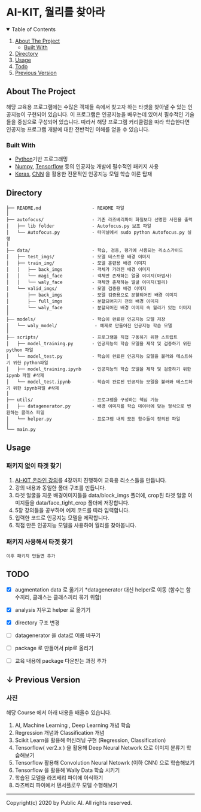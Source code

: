 # AI-KIT, 월리를 찾아라



<details open="open">
  <summary>Table of Contents</summary>
  <ol>
    <li>
      <a href="#about-the-project">About The Project</a>
      <ul>
        <li><a href="#built-with">Built With</a></li>
      </ul>
    </li>
    <li><a href="#directory">Directory</a></li>
    <li><a href="#usage">Usage</a></li>
    <li><a href="#todo">Todo</a></li>
    <li><a href="#previous-version">Previous Version</a></li>
  </ol>
</details>





<!-- ABOUT THE PROJECT -->

## About The Project

해당 교육용 프로그램에는 수많은 객체들 속에서 찾고자 하는 타겟을 찾아낼 수 있는 인공지능이 구현되어 있습니다. 이 프로그램은 인공지능을 배우는데 있어서 필수적인 기술들을 중심으로 구성되어 있습니다. 따라서 해당 프로그램 커리큘럼을 따라 학습한다면 인공지능 프로그램 개발에 대한 전반적인 이해를 얻을 수 있습니다.

<!-- 대표 이미지 추가-->

### Built With

* <a href ='https://www.python.org'>Python</a>기반 프로그래밍
* <a href='https://numpy.org'>Numpy</a>, <a href='https://www.tensorflow.org'>Tensorflow</a> 등의 인공지능 개발에 필수적인 패키지 사용
* <a href='https://keras.io'>Keras</a>, <a href='https://en.wikipedia.org/wiki/CNN'>CNN</a> 을 활용한 전문적인 인공지능 모델 학습 이론 탑재



<a name='directory'><!-- DIRECTORY --></a>

## Directory

```
├── README.md                   - README 파일
│ 	
├── autofocus/					- 기존 라즈베리파이 화질보다 선명한 사진을 출력
│	├── lib folder				- Autofocus.py 보조 파일
│	└── Autofocus.py			- 터미널에서 sudo python Autofocus.py 실행
│ 	
├── data/                       - 학습, 검증, 평가에 사용되는 리소스가이드
│   ├── test_imgs/				- 모델 테스트용 배경 이미지
│   ├── train_img/				- 모델 훈련용 배경 이미지
│	│	├── back_imgs			- 객체가 가려진 배경 이미지 
│	│	└── magi_face			- 객체만 존재하는 얼굴 이미지(마법사)
│	│	└── waly_face			- 객체만 존재하는 얼굴 이미지(월리)
│   └── valid_imgs/				- 모델 검증용 배경 이미지
│		├── back_imgs			- 모델 검증용으로 분할되어진 배경 이미지
│		├── full_imgs			- 분할되어지기 전의 배경 이미지
│		└── waly_face			- 분할되어진 배경 이미지 속 월리가 있는 이미지
│	
├── models/                   	- 학습이 완료된 인공지능 모델 저장
│   └── waly_model/              - 예제로 만들어진 인공지능 학습 모델
│ 	
├── scripts/                 	- 프로그램을 직접 구동하기 위한 스트립트
│   ├── model_training.py     	- 인공지능의 학습 모델을 제작 및 검증하기 위한 python 파일
│   └── model_test.py         	- 학습이 완료된 인공지능 모델을 불러와 테스트하기 위한 python파일
│   ├── model_training.ipynb  	- 인공지능의 학습 모델을 제작 및 검증하기 위한 ipynb 파일 #삭제
│   └── model_test.ipynb      	- 학습이 완료된 인공지능 모델을 불러와 테스트하기 위한 ipynb파일 #삭제
│ 
├── utils/                    	- 프로그램을 구성하는 핵심 기능
│   ├── datagenerator.py      	- 배경 이미지를 학습 데이터에 맞는 형식으로 변환하는 클래스 파일
│   └── helper.py             	- 프로그램 내의 모든 함수들이 정의된 파일
│ 
└── main.py
```



<!-- USAGE -->

## Usage

### 패키지 없이 타겟 찾기

1. <a href='https://studyai.co.kr/courses/ai-kit-영상-강의/'>AI-KIT 온라인 강의</a>를 4장까지 진행하여 교육용 리소스들을 만듭니다.
2. 강의 내용과 동일한 폴더 구조를 만듭니다.
3. 타겟 얼굴을 지운 배경이미지들을 data/block_imgs 폴더에, crop된 타겟 얼굴 이미지들을 data/face_tight_crop 폴더에 저장합니다. 
4. 5장 강의들을 공부하며 예제 코드를 따라 입력합니다.
5. 입력한 코드로 인공지능 모델을 제작합니다.
6. 직접 만든 인공지능 모델을 사용하여 월리를 찾아봅니다.

### 패키지 사용해서 타겟 찾기

```
이후 패키지 만들면 추가
```



<!-- TODO -->

## TODO

- [x] augmentation data 로 옮기기  *datagenerator 대신 helper로 이동 (함수는 함수끼리, 클래스는 클래스끼리 묶기 위함)
- [x] analysis 지우고 helper 로 옮기기 
- [x] directory 구조 변경
- [ ] datagenerator 을 data로 이름 바꾸기
- [ ] package 로 만들어서 pip로 올리기
- [ ] 교육 내용에 package 다운받는 과정 추가



<a name='previous-version'></a>

## ↓ Previous Version

### 사진

해당 Course 에서 아래 내용을 배울수 있습니다. 

1. AI, Machine Learning , Deep Learning 개념 학습 
2. Regression 개념과 Classification 개념 
3. Scikit Learn을 활용해 머신러닝 구현 (Regression, Classification)
4. Tensorflow( ver2.x ) 을 활용해 Deep Neural Network 으로 이미지 분류기 학습해보기 
5. Tensorflow 활용해 Convolution Neural Netowrk (이하 CNN) 으로 학습해보기
6. Tensorflow 을 활용해 Wally Data 학습 시키기
7. 학습된 모델을 라즈베리 파이에 이식하기 
8. 라즈베리 파이에서 텐서플로우 모델 수행해보기





<hr>

Copyright(c) 2020 by Public AI. All rights reserved.

